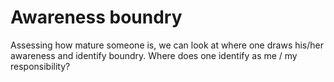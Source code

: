 # Awareness boundry
Assessing how mature someone is, we can look at where one draws his/her awareness and identify boundry. Where does one identify as me / my responsibility?